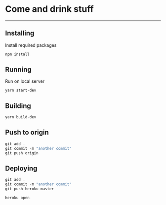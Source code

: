 # Come and drink stuff

- - -

## Installing

Install required packages

```javascript
npm install
```

## Running

Run on local server

``` javascript
yarn start-dev
```

## Building

``` javascript
yarn build-dev
```

## Push to origin

``` javascript
git add .
git commit -m "another commit"
git push origin
```

## Deploying

``` javascript
git add .
git commit -m "another commit"
git push heroku master

heroku open
```